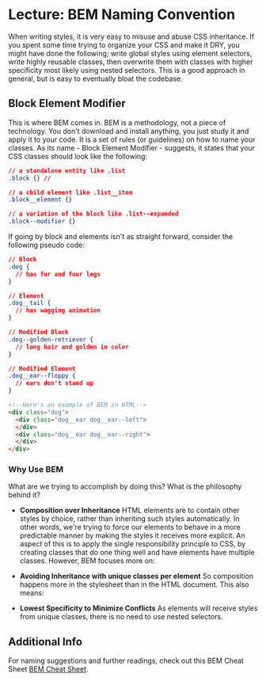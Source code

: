 # Lecture: BEM Naming Convention

When writing styles, it is very easy to misuse and abuse CSS inheritance. If you spent some time trying to organize your CSS and make it DRY, you might have done the following; write global styles using element selectors, write highly reusable classes, then overwrite them with classes with higher specificity most likely using nested selectors. This is a good approach in general, but is easy to eventually bloat the codebase.

## Block Element Modifier
This is where BEM comes in. BEM is a methodology, not a piece of technology. You don't download and install anything, you just study it and apply it to your code. It is a set of rules (or guidelines) on how to name your classes. As its name - Block Element Modifier - suggests, it states that your CSS classes should look like the following:

```CSS
// a standalone entity like .list
.block {} //

// a child element like .list__item
.block__element {}

// a variation of the block like .list--expanded
.block--modifier {}
```

If going by block and elements isn't as straight forward, consider the following pseudo code:

```CSS
// Block
.dog {
  // has fur and four legs
}

// Element
.dog__tail {
  // has wagging animation
}

// Modified Block
.dog--golden-retriever {
  // long hair and golden in color 
}

// Modified Element
.dog__ear--floppy {
  // ears don't stand up
}
```
```HTML
<!--Here's an example of BEM in HTML-->
<div class="dog">
  <div class="dog__ear dog__ear--left">
  </div>
  <div class="dog__ear dog__ear--right">
  </div>
</div> 
```

### Why Use BEM
What are we trying to accomplish by doing this? What is the philosophy behind it?

* **Composition over Inheritance**
HTML elements are to contain other styles by choice, rather than inheriting such styles automatically. In other words, we're trying to force our elements to behave in a more predictable manner by making the styles it receives more explicit. An aspect of this is to apply the single responsibility principle to CSS, by creating classes that do one thing well and have elements have multiple classes. However, BEM focuses more on:

* **Avoiding Inheritance with unique classes per element**
So composition happens more in the stylesheet than in the HTML document. This also means:

* **Lowest Specificity to Minimize Conflicts**
As elements will receive styles from unique classes, there is no need to use nested selectors.

## Additional Info
For naming suggestions and further readings, check out this BEM Cheat Sheet [BEM Cheat Sheet](https://9elements.com/bem-cheat-sheet).